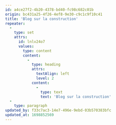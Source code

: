 ```yaml
---
id: a4ce27f2-4b20-4378-bd40-fc98c682c01b
origin: bc431a25-4f26-4ef8-9e30-c9c1c9f10c41
title: 'Blog sur la construction'
repeater:
  -
    type: set
    attrs:
      id: lnlv24o7
      values:
        type: content
        content:
          -
            type: heading
            attrs:
              textAlign: left
              level: 2
            content:
              -
                type: text
                text: 'Blog sur la construction'
  -
    type: paragraph
updated_by: f33c7ac3-14e7-496e-9ebd-03b570383bfc
updated_at: 1698852569
---
```

